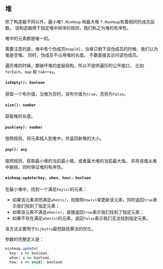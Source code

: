 <a name="t"></a>

<a name="heap"></a>
## 堆
除了构造器不同以外，最小堆`T.MinHeap` 和最大堆 `T.MaxHeap`有着相同的成员函数。
该构造器用于指定堆中排序的规则，我们称之为堆的有序性。

堆中的元素都是唯一的。

需要注意的是，堆中有个伪成员`heap[0]`，当堆只剩下该伪成员的时候，我们认为堆是空堆。
同时，伪成员不占用堆的长度。
不要直接去访问该伪成员。

遍历堆的时候，要破坏堆的底层结构，所以不提供遍历的公开接口，
比如`forEach`、`map` 和 `toArray`。 

#### `isEmpty(): boolean`
获取一个布尔值，当堆为空时，该布尔值为`true`，否则为`false`。
#### `size(): number`
获取堆的长度。
#### `push(any): number`
按照规则，将元素插入到堆中，并返回新堆的大小。
#### `pop(): any`
按照规则，获取最小堆的当前最小值，或者最大堆的当前最大值。
并将该值从堆中删除，同时保证堆的有序性。
#### `minheap.update(key, when, how): boolean`
在最小堆中，找到一个满足`key(x)`的元素：
* 如果该元素进而满足`when(x)`，则按照`how(x)`来更新该元素，同时返回`true`表示我们找到了指定元素；
* 如果该元素不满足`when(x)`，直接返回`true`表示我们找到了指定元素；
* 如果不存在满足`when(x)`的元素，返回`false`表示我们无法找到指定元素。

该方法主要用于`Dijkstra`最短路径算法的优化。

参数的完整定义是：
```JavaScript
minheap.update(
  key: x => boolean, 
  when: x => boolean, 
  how: x => void): boolean
```

<!--[Back to top](#t)-->